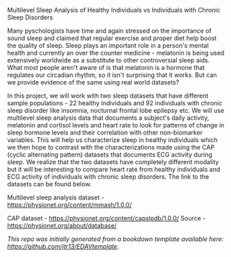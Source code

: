 Multilevel Sleep Analysis of Healthy Individuals vs Individuals with Chronic Sleep Disorders

Many pyschologists have time and again stressed on the importance of sound sleep and claimed that regular exercise and proper diet help boost the quality of sleep. Sleep plays an important role in a person's mental health and currently an over the counter medicine - melatonin is being used extensively worldwide as a substitute to other controversial sleep aids. What most people aren't aware of is that melatonin is a hormone that regulates our circadian rhythm, so it isn't surprising that it works. But can we provide evidence of the same using real world datasets? 

In this project, we will work with two sleep datasets that have different sample populations - 22 healthy individuals and 92 individuals with chronic sleep disorder like insomnia, nocturnal frontal lobe epilepsy etc. We will use multilevel sleep analysis data that documents a subject's daily activity, melatonin and cortisol levels and heart rate to look for patterns of change in sleep hormone levels and their correlation with other non-biomarker variables. This will help us characterize sleep in healthy individuals which we then hope to contrast with the characterizations made using the CAP (cyclic alternating pattern) datasets that documents ECG activity during sleep. We realize that the two datasets have completely different modality but it will be interesting to compare heart rate from healthy individuals and ECG activity of individuals with chronic sleep disorders. The link to the datasets can be found below.

Multilevel sleep analysis dataset - https://physionet.org/content/mmash/1.0.0/

CAP dataset - https://physionet.org/content/capslpdb/1.0.0/
Source - https://physionet.org/about/database/

*This repo was initially generated from a bookdown template available here: https://github.com/jtr13/EDAVtemplate.*	
